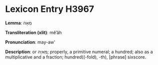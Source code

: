 # Lexicon Entry H3967

**Lemma**: מֵאָה

**Transliteration (xlit)**: mêʼâh

**Pronunciation**: may-aw'

**Description**:
or מֵאיָה; properly, a primitive numeral; a hundred; also as a multiplicative and a fraction; hundred((-fold), -th), [phrase] sixscore.
